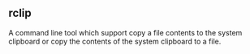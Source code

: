 ## rclip
A command line tool which support copy a file contents to the system clipboard or copy the contents of the system clipboard to a file. 